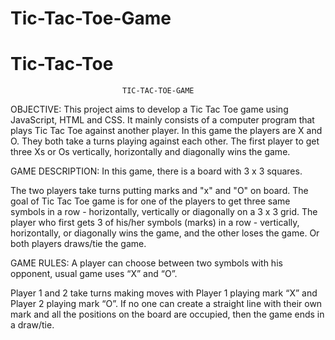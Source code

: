 # Tic-Tac-Toe-Game

# Tic-Tac-Toe
                             TIC-TAC-TOE-GAME


OBJECTIVE:
This project aims to develop a Tic Tac Toe game using JavaScript, HTML and CSS. It mainly consists of a computer program that plays Tic Tac Toe against another player. In this game the players are X and O. They both take a turns playing against each other. The first player to get three Xs or Os vertically, horizontally and diagonally wins the game. 


GAME DESCRIPTION:
In this game, there is a board with 3 x 3 squares.

The two players take turns putting marks and "x" and "O" on board. The goal of Tic Tac Toe game is for one of the players to get three same symbols in a row - horizontally, vertically or diagonally on a 3 x 3 grid. The player who first gets 3 of his/her symbols (marks) in a row - vertically, horizontally, or diagonally wins the game, and the other loses the game. Or both players draws/tie the game. 

GAME RULES:
A player can choose between two symbols with his opponent, usual game uses “X” and “O”.

Player 1 and 2 take turns making moves with Player 1 playing mark “X” and Player 2 playing mark “O”.
If no one can create a straight line with their own mark and all the positions on the board are occupied, then the game ends in a draw/tie.


